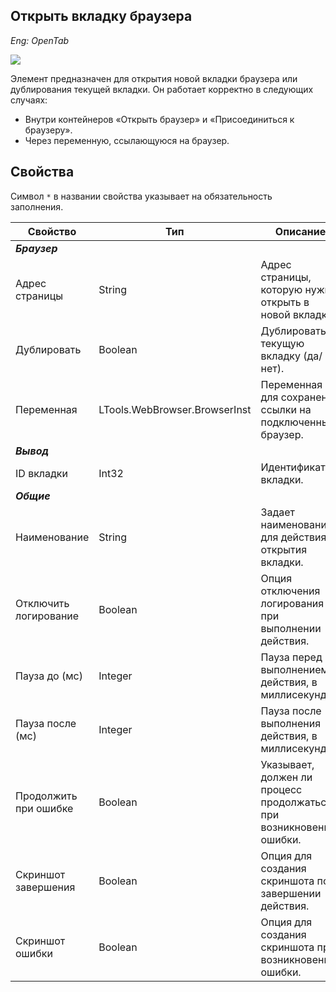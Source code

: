 ## Открыть вкладку браузера 

*Eng: OpenTab*

 ![](<../../.gitbook/assets1/opentab.png>) 
 
Элемент  предназначен для открытия новой вкладки браузера или дублирования текущей вкладки. Он работает корректно в следующих случаях:
- Внутри контейнеров «Открыть браузер» и «Присоединиться к браузеру».
- Через переменную, ссылающуюся на браузер.

## Свойства

Символ `*` в названии свойства указывает на обязательность заполнения. 

| Свойство                | Тип                             | Описание                                                                                                                                                         |
|-------------------------|---------------------------------|-----------------------------------------------------------------------------------------------------------------------------------------------------------------|
| ***Браузер***            | |                                                                                                                                                  |
| Адрес страницы          | String                          | Адрес страницы, которую нужно открыть в новой вкладке.   |                                                                                                         |
| Дублировать             | Boolean                         | Дублировать текущую вкладку (да/нет).        |                                                                                                                     |
| Переменная              | LTools.WebBrowser.BrowserInst   | Переменная для сохранения ссылки на подключенный браузер.            |                                                                                             |
| ***Вывод***            | |                                                                                                                                                  |
| ID вкладки              | Int32                           | Идентификатор вкладки.                                                                                                                                           |
| ***Общие***               |    |                                                                                        |
| Наименование            | String    | Задает наименование для действия открытия вкладки.           |
| Отключить логирование    | Boolean   | Опция отключения логирования при выполнении действия.                                            |
| Пауза до (мс)           | Integer   | Пауза перед выполнением действия, в миллисекундах.                                               |
| Пауза после (мс)        | Integer   | Пауза после выполнения действия, в миллисекундах.                                                |
| Продолжить при ошибке    | Boolean   | Указывает, должен ли процесс продолжаться при возникновении ошибки.                              |
| Скриншот завершения      | Boolean   | Опция для создания скриншота по завершении действия.                                             |
| Скриншот ошибки          | Boolean   | Опция для создания скриншота при возникновении ошибки.                                           |                                         |                                             |

